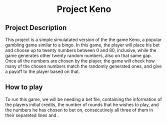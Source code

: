 <h1 align="center">Project Keno</h1>

## Project Description
<p align="left">This project is a simple simulatated version of the the game Keno, a popular gambling game similar to a bingo. In this game, the player will place his bet and choose up to twenty numbers between 0 and 80, inclusive, while the game generates other twenty random numbers, also on that same gap. Once all the numbers are chosen by the player, the game will check how many of the chosen numbers match the randomly generated ones, and give a payoff to the player based on that.</p>

## How to play
<p align="left">To run this game, we will be needing a bet file, containing the information of the players initial credits, the number of rounds that he wishes to play, and the numbers he has chosen to bet on, consecutively all three of them in their separeted lines and .</p>
